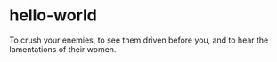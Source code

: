 # hello-world

To crush your enemies, to see them driven before you, and to hear the lamentations of their women.
